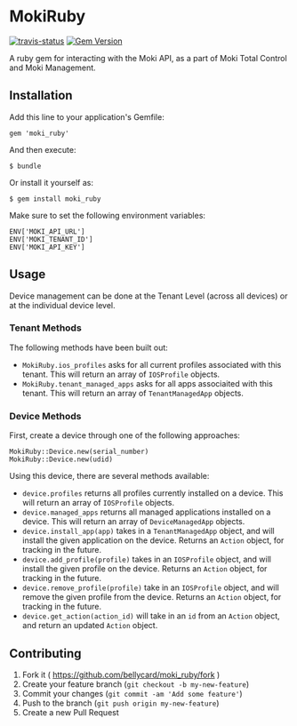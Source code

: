 # MokiRuby

[![travis-status](https://travis-ci.org/bellycard/moki_ruby.svg)](https://travis-ci.org/bellycard/moki_ruby) [![Gem
Version](https://badge.fury.io/rb/moki_ruby.svg)](http://badge.fury.io/rb/moki_ruby)

A ruby gem for interacting with the Moki API, as a part of Moki Total
Control and Moki Management.

## Installation

Add this line to your application's Gemfile:

    gem 'moki_ruby'

And then execute:

    $ bundle

Or install it yourself as:

    $ gem install moki_ruby

Make sure to set the following environment variables:

```
ENV['MOKI_API_URL']
ENV['MOKI_TENANT_ID']
ENV['MOKI_API_KEY']
```

## Usage

Device management can be done at the Tenant Level (across all devices)
or at the individual device level.

### Tenant Methods

The following methods have been built out:

- `MokiRuby.ios_profiles` asks for all current profiles associated with this
  tenant. This will return an array of `IOSProfile` objects.
- `MokiRuby.tenant_managed_apps` asks for all apps associaited with this
  tenant. This will return an array of `TenantManagedApp` objects.

### Device Methods

First, create a device through one of the following approaches:

```
MokiRuby::Device.new(serial_number)
MokiRuby::Device.new(udid)
```

Using this device, there are several methods available:

- `device.profiles` returns all profiles currently installed on a
  device. This will return an array of `IOSProfile` objects.
- `device.managed_apps` returns all managed applications installed on a
  device. This will return an array of `DeviceManagedApp` objects.
- `device.install_app(app)` takes in a `TenantManagedApp` object, and
  will install the given application on the device. Returns an
  `Action` object, for tracking in the future.
- `device.add_profile(profile)` takes in an `IOSProfile` object, and
  will install the given profile on the device. Returns an `Action`
  object, for tracking in the future.
- `device.remove_profile(profile)` take in an `IOSProfile` object, and
  will remove the given profile from the device. Returns an `Action`
  object, for tracking in the future.
- `device.get_action(action_id)` will take in an `id` from an `Action`
  object, and return an updated `Action` object.

## Contributing

1. Fork it ( https://github.com/bellycard/moki_ruby/fork )
2. Create your feature branch (`git checkout -b my-new-feature`)
3. Commit your changes (`git commit -am 'Add some feature'`)
4. Push to the branch (`git push origin my-new-feature`)
5. Create a new Pull Request
